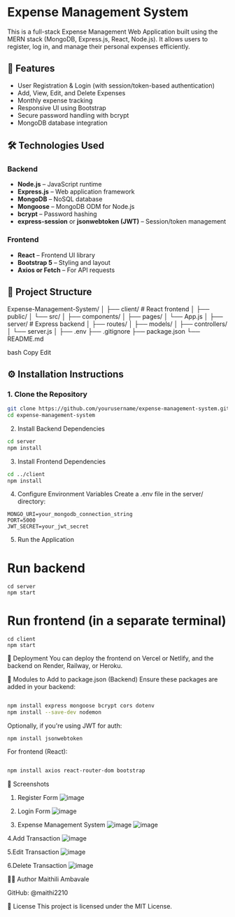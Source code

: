 # Expense Management System

This is a full-stack Expense Management Web Application built using the MERN stack (MongoDB, Express.js, React, Node.js). It allows users to register, log in, and manage their personal expenses efficiently.

## 📌 Features

- User Registration & Login (with session/token-based authentication)
- Add, View, Edit, and Delete Expenses
- Monthly expense tracking
- Responsive UI using Bootstrap
- Secure password handling with bcrypt
- MongoDB database integration

## 🛠️ Technologies Used

### Backend
- **Node.js** – JavaScript runtime
- **Express.js** – Web application framework
- **MongoDB** – NoSQL database
- **Mongoose** – MongoDB ODM for Node.js
- **bcrypt** – Password hashing
- **express-session** or **jsonwebtoken (JWT)** – Session/token management

### Frontend
- **React** – Frontend UI library
- **Bootstrap 5** – Styling and layout
- **Axios or Fetch** – For API requests

## 📂 Project Structure

Expense-Management-System/
│
├── client/ # React frontend
│ ├── public/
│ └── src/
│ ├── components/
│ ├── pages/
│ └── App.js
│
├── server/ # Express backend
│ ├── routes/
│ ├── models/
│ ├── controllers/
│ └── server.js
│
├── .env
├── .gitignore
├── package.json
└── README.md

bash
Copy
Edit

## ⚙️ Installation Instructions

### 1. Clone the Repository

```bash
git clone https://github.com/yourusername/expense-management-system.git
cd expense-management-system
```
2. Install Backend Dependencies
```bash
cd server
npm install
```
3. Install Frontend Dependencies
```bash
cd ../client
npm install
```
4. Configure Environment Variables
Create a .env file in the server/ directory:
```
MONGO_URI=your_mongodb_connection_string
PORT=5000
JWT_SECRET=your_jwt_secret
```
5. Run the Application

# Run backend
```
cd server
npm start
```
# Run frontend (in a separate terminal)
```
cd client
npm start
```
🚀 Deployment
You can deploy the frontend on Vercel or Netlify, and the backend on Render, Railway, or Heroku.

🧩 Modules to Add to package.json (Backend)
Ensure these packages are added in your backend:

```bash

npm install express mongoose bcrypt cors dotenv
npm install --save-dev nodemon
```
Optionally, if you're using JWT for auth:

```
npm install jsonwebtoken
```
For frontend (React):

```bash

npm install axios react-router-dom bootstrap
```
📸 Screenshots

1. Register Form
![image](https://github.com/user-attachments/assets/5d0bbedc-c095-4058-bdb3-97243cc56256)

2. Login Form
![image](https://github.com/user-attachments/assets/fbc853b6-64c3-46f5-8266-5432af6155e5)


3. Expense Management System
![image](https://github.com/user-attachments/assets/f032b17b-51f9-4f9f-a423-8067c3589c5b)
![image](https://github.com/user-attachments/assets/1025af18-ef71-49a9-939b-36cb1b1facd6)

4.Add Transaction
![image](https://github.com/user-attachments/assets/37b6191c-7e30-47d4-a87c-0e4a72e546da)


5.Edit Transaction
![image](https://github.com/user-attachments/assets/5ff0afae-f206-4476-ac92-c65b0a43e394)


6.Delete Transaction
![image](https://github.com/user-attachments/assets/32913fcd-f961-426c-8b7e-915a02d47fad)


🧑‍💻 Author
Maithili Ambavale

GitHub: @maithi2210

📄 License
This project is licensed under the MIT License.




